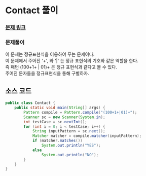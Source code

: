 # Contact 풀이

### [문제 링크](https://www.acmicpc.net/problem/1013)


### 문제풀이
이 문제는 정규표현식을 이용하여 푸는 문제이다. </br>
이 문제에서 주어진 '+', 와 '|' 는 정규 표현식의 기호와 같은 역할을 한다. </br>
즉 패턴 (100+1+ | 01)+ 은 정규 표현식과 같다고 볼 수 있다. </br>
주어진 문자들을 정규표현식을 통해 구별하자. </br>


## 소스 코드
```java
public class Contact {
    public static void main(String[] args) {
        Pattern compile = Pattern.compile("(100+1+|01)+");
        Scanner sc = new Scanner(System.in);
        int testCase = sc.nextInt();
        for (int i = 0; i < testCase; i++) {
            String inputPattern = sc.next();
            Matcher matcher = compile.matcher(inputPattern);
            if (matcher.matches())
                System.out.println("YES");
            else
                System.out.println("NO");
        }
    }
}

```